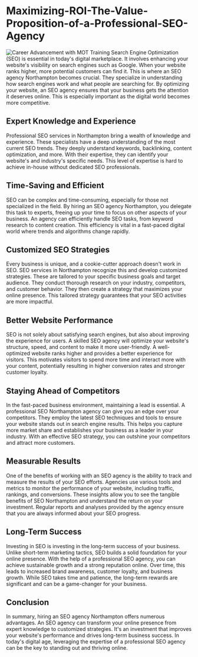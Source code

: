 # Maximizing-ROI-The-Value-Proposition-of-a-Professional-SEO-Agency
![Career Advancement with MOT Training](https://github.com/DesignStudio01/Maximizing-ROI-The-Value-Proposition-of-a-Professional-SEO-Agency/assets/111749616/f50d61fa-9c13-4af8-b367-02d50afb2ef8)
Search Engine Optimization (SEO) is essential in today's digital marketplace. It involves enhancing your website's visibility on search engines such as Google. When your website ranks higher, more potential customers can find it. This is where an SEO agency Northampton becomes crucial. They specialize in understanding how search engines work and what people are searching for. By optimizing your website, an SEO agency ensures that your business gets the attention it deserves online. This is especially important as the digital world becomes more competitive.
## Expert Knowledge and Experience
Professional SEO services in Northampton bring a wealth of knowledge and experience. These specialists have a deep understanding of the most current SEO trends. They deeply understand keywords, backlinking, content optimization, and more. With their expertise, they can identify your website's and industry's specific needs. This level of expertise is hard to achieve in-house without dedicated SEO professionals.
## Time-Saving and Efficient
SEO can be complex and time-consuming, especially for those not specialized in the field. By hiring an SEO agency Northampton, you delegate this task to experts, freeing up your time to focus on other aspects of your business. An agency can efficiently handle SEO tasks, from keyword research to content creation. This efficiency is vital in a fast-paced digital world where trends and algorithms change rapidly.
## Customized SEO Strategies
Every business is unique, and a cookie-cutter approach doesn't work in SEO. SEO services in Northampton recognize this and develop customized strategies. These are tailored to your specific business goals and target audience. They conduct thorough research on your industry, competitors, and customer behavior. They then create a strategy that maximizes your online presence. This tailored strategy guarantees that your SEO activities are more impactful.
## Better Website Performance
SEO is not solely about satisfying search engines, but also about improving the experience for users. A skilled SEO agency will optimize your website's structure, speed, and content to make it more user-friendly. A well-optimized website ranks higher and provides a better experience for visitors. This motivates visitors to spend more time and interact more with your content, potentially resulting in higher conversion rates and stronger customer loyalty.
## Staying Ahead of Competitors
In the fast-paced business environment, maintaining a lead is essential. A professional SEO Northampton  agency can give you an edge over your competitors. They employ the latest SEO techniques and tools to ensure your website stands out in search engine results. This helps you capture more market share and establishes your business as a leader in your industry. With an effective SEO strategy, you can outshine your competitors and attract more customers.
## Measurable Results
One of the benefits of working with an SEO agency is the ability to track and measure the results of your SEO efforts. Agencies use various tools and metrics to monitor the performance of your website, including traffic, rankings, and conversions. These insights allow you to see the tangible benefits of SEO Northampton and understand the return on your investment. Regular reports and analyses provided by the agency ensure that you are always informed about your SEO progress.
## Long-Term Success
Investing in SEO is investing in the long-term success of your business. Unlike short-term marketing tactics, SEO builds a solid foundation for your online presence. With the help of a professional SEO agency, you can achieve sustainable growth and a strong reputation online. Over time, this leads to increased brand awareness, customer loyalty, and business growth. While SEO takes time and patience, the long-term rewards are significant and can be a game-changer for your business.
## Conclusion
In summary, hiring an SEO agency Northampton offers numerous advantages. An SEO agency can transform your online presence from expert knowledge to customized strategies. It's an investment that improves your website's performance and drives long-term business success. In today's digital age, leveraging the expertise of a professional SEO agency can be the key to standing out and thriving online.
